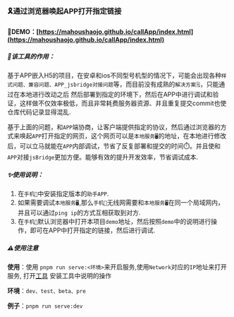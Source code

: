 ### 🎗️通过浏览器唤起APP打开指定链接

#### 🔗DEMO：[https://mahoushaojo.github.io/callApp/index.html](https://mahoushaojo.github.io/callApp/index.html)

##### 🧰该工具的作用：

​	基于APP嵌入H5的项目，在安卓和ios不同型号机型的情况下，可能会出现各种`样式问题、兼容问题、APP_jsbridge对接问题`等，而目前没有成熟的`解决方案🗒️`，只能通过在本地进行改动之后 然后部署到指定的环境下，然后在APP中进行调试和验证，这样做不仅效率极低，而且非常耗费服务器资源、并且重复提交commit也使仓库代码记录显得混乱.

​	基于上面的问题，和`APP`端协商，让客户端提供指定的协议，然后通过浏览器的方式来唤起`APP`打开指定的网页，这个网页可以是`本地服务🖥️`的地址，在本地进行修改后，可以立马就能在`APP`内部调试，节省了反复部署和提交的时间⏱️。并且使和`APP`对接`jsBridge`更加方便。能够有效的提升开发效率，节省调试成本.

##### ✨使用说明：

1. 在`手机📱`中安装指定版本的`助手APP`.
2. 如果需要调试`本地服务🖥️`,那么`手机📱`无线网需要和`本地服务🖥️`在同一个局域网内，并且可以通过`ping ip`的方式互相获取到对方.
3. 在`手机📱`默认浏览器中打开本项目`demo`地址，然后按照`demo`中的说明进行操作，即可在APP中打开指定的链接，然后进行调试.

##### ⚠️使用注意

​**使用**：使用 `pnpm run serve:<环境>`来开启服务,使用`Network`对应的`IP`地址来打开服务, 打开[工具](https://mahoushaojo.github.io/callApp/index.html) 安装工具中说明的操作

**环境**：`dev、test、beta、pre`

**例子**：`pnpm run serve:dev`
